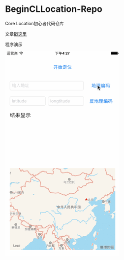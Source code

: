 # BeginCLLocation-Repo
Core Location初心者代码仓库

文章[戳这里](http://wamaker.me/2015/08/07/Core%20Location初心者/)

程序演示

![](https://github.com/WAMaker/BeginCLLocation-Repo/blob/master/snapshot/Core%20Location%20demo.gif)
